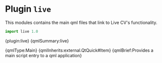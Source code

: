 # Plugin `live`

This modules contains the main qml files that link to Live CV's functionality.

```js
import live 1.0
```

{plugin:live}
{qmlSummary:live}

{qmlType:Main}
{qmlInherits:external.QtQuick#Item}
{qmlBrief:Provides a main script entry to a qml application}
